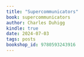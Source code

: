 ```yaml
---
title: "Supercommunicators"
book: supercommunicators
author: Charles Duhigg
kindle: true
date: 2024-07-03
tags: posts
bookshop_id: 9780593243916
---
```

